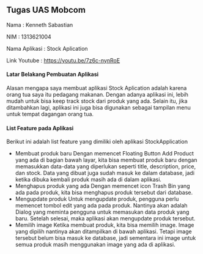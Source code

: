 ## Tugas UAS Mobcom

Nama : Kenneth Sabastian

NIM : 1313621004

Nama Aplikasi : Stock Aplication

Link Youtube : https://youtu.be/7z6c-nynRoE

#### Latar Belakang Pembuatan Aplikasi
Alasan mengapa saya membuat aplikasi Stock Aplication adalah karena orang tua saya itu pedagang makanan. Dengan adanya aplikasi ini, lebih mudah untuk bisa keep track stock dari produk yang ada. Selain itu, jika ditambahkan lagi, aplikasi ini juga bisa digunakan sebagai tampilan menu untuk tempat dagangan orang tua.


#### List Feature pada Aplikasi
Berikut ini adalah list feature yang dimiliki oleh aplikasi StockApplication
- Membuat produk baru
  Dengan memencet Floating Button Add Product yang ada di bagian bawah layar, kita bisa membuat produk baru dengan memasukkan data-data yang diperlukan seperti title, description, price, dan stock.
  Data yang dibuat juga sudah masuk ke dalam database, jadi ketika dibuka kembali produk masih ada di dalam aplikasi.
- Menghapus produk yang ada
  Dengan memencet icon Trash Bin yang ada pada produk, kita bisa menghapus produk tersebut dari database.
- Mengupdate produk
  Untuk mengupdate produk, pengguna perlu memencet tombol edit yang ada pada produk. Nantinya akan adalah Dialog yang meminta pengguna untuk memasukan data produk yang baru. Setelah selesai, maka aplikasi akan mengupdate produk tersebut.
- Memilih image
  Ketika membuat produk, kita bisa memilih image. Image yang dipilih nantinya akan ditampilkan di bawah aplikasi. Tetapi image tersebut belum bisa masuk ke database, jadi sementara ini image untuk semua produk masih menggunakan image yang ada di aplikasi.
